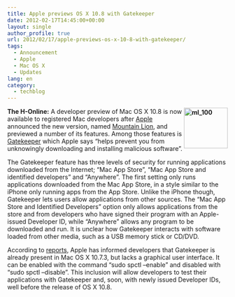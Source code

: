 ```yaml
---
title: Apple previews OS X 10.8 with Gatekeeper
date: 2012-02-17T14:45:00+00:00
layout: single
author_profile: true
url: 2012/02/17/apple-previews-os-x-10-8-with-gatekeeper/
tags:
  - Announcement
  - Apple
  - Mac OS X
  - Updates
lang: en
category: 
  - techblog
---
```

**[<img title="ml_100" border="0" alt="ml_100" align="right" src="http://lh3.ggpht.com/-gI3X2n5or38/Tz5g_WQbqII/AAAAAAAAE1s/p_9MRgAovdg/ml_100_thumb%25255B1%25255D.png?imgmax=800" width="100" height="93" />](http://lh3.ggpht.com/-EieElZzWL5c/Tz5gzdw352I/AAAAAAAAE1k/Jhfg1DrJ9uI/s1600-h/ml_100%25255B3%25255D.png)The H-Online:** A developer preview of Mac OS X 10.8 is now available to registered Mac developers after [Apple](http://apple.com/) announced the new version, named [Mountain Lion](http://www.apple.com/macosx/mountain-lion/), and previewed a number of its features. Among those features is [Gatekeeper](http://www.apple.com/macosx/mountain-lion/features.html#gatekeeper) which Apple says “helps prevent you from unknowingly downloading and installing malicious software”. 

The Gatekeeper feature has three levels of security for running applications downloaded from the Internet; “Mac App Store”, “Mac App Store and identified developers” and “Anywhere”. The first setting only runs applications downloaded from the Mac App Store, in a style similar to the iPhone only running apps from the App Store. Unlike the iPhone though, Gatekeeper lets users allow applications from other sources. The “Mac App Store and Identified Developers” option only allows applications from the store and from developers who have signed their program with an Apple-issued Developer ID, while “Anywhere” allows any program to be downloaded and run. It is unclear how Gatekeeper interacts with software loaded from other media, such as a USB memory stick or CD/DVD. 

According to [reports](http://www.macrumors.com/2012/02/16/gatekeeper-already-present-in-os-x-10-7-3-available-for-developer-testing/), Apple has informed developers that Gatekeeper is already present in Mac OS X 10.7.3, but lacks a graphical user interface. It can be enabled with the command “sudo spctl –enable” and disabled with “sudo spctl –disable”. This inclusion will allow developers to test their applications with Gatekeeper and, soon, with newly issued Developer IDs, well before the release of OS X 10.8.